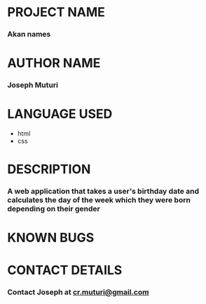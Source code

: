 # PROJECT NAME
### Akan names

# AUTHOR NAME
### Joseph Muturi

# LANGUAGE USED
- html
- css
# DESCRIPTION
### A web application that takes a user's birthday date and calculates the day of the week which they were born depending on their gender

# KNOWN BUGS
# CONTACT DETAILS
### Contact Joseph at cr.muturi@gmail.com

